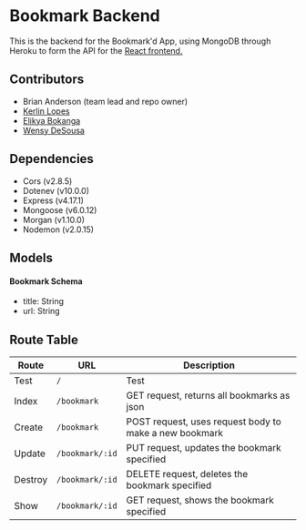 # Bookmark Backend

This is the backend for the Bookmark'd App, using MongoDB through Heroku to form the API for the [React frontend.](https://github.com/gadgetgeek/keb_bmproject_frontend)

## Contributors
- Brian Anderson (team lead and repo owner)
- [Kerlin Lopes](https://github.com/kerlinlopes)
- [Elikya Bokanga](https://github.com/elikyaB)
- [Wensy DeSousa](https://github.com/wensyd)

## Dependencies

- Cors (v2.8.5)
- Dotenev (v10.0.0)
- Express (v4.17.1)
- Mongoose (v6.0.12)
- Morgan (v1.10.0)
- Nodemon (v2.0.15)

## Models

#### Bookmark Schema
- title: String
- url: String

## Route Table

| Route | URL | Description |
| ----- | --- | ----------- |
| Test | `/` | Test |
| Index | `/bookmark` | GET request, returns all bookmarks as json |
| Create | `/bookmark` | POST request, uses request body to make a new bookmark |
| Update | `/bookmark/:id` | PUT request, updates the bookmark specified |
| Destroy | `/bookmark/:id` | DELETE request, deletes the bookmark specified |
| Show | `/bookmark/:id` | GET request, shows the bookmark specified |
